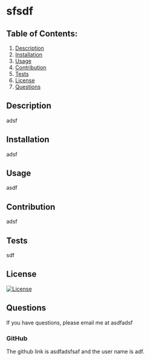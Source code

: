 # sfsdf

  ## Table of Contents:
  1. [Description](#description) 
  2. [Installation](#Installation)
  3. [Usage](#Usage)  
  4. [Contribution](#Contribution)
  5. [Tests](#Tests)
  6. [License](#License)
  7. [Questions](#Questions)
 
## Description
adsf 
## Installation
adsf
## Usage
asdf
## Contribution
adsf
## Tests
sdf
## License
[![License](https://img.shields.io/badge/License-Boost_1.0-lightblue.svg)](https://www.boost.org/LICENSE_1_0.txt)

## Questions
If you have questions, please email me at asdfadsf
### GitHub
The github link is asdfadsfsaf and the user name is
adf.
